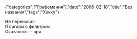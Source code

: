 {"categories":["Графомания"],"date":"2006-02-18","title":"Без названия","tags":"Хокку"}

Не переносил  
Я сигары с фильтром  
Оказалось -- зря
